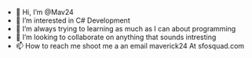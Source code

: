 - 👋 Hi, I’m @Mav24
- 👀 I’m interested in C# Development
- 🌱 I’m always trying to learning as much as I can about programming 
- 💞️ I’m looking to collaborate on anything that sounds intresting
- 📫 How to reach me shoot me a an email maverick24 At sfosquad.com

<!---
Mav24/Mav24 is a ✨ special ✨ repository because its `README.md` (this file) appears on your GitHub profile.
You can click the Preview link to take a look at your changes.
--->
